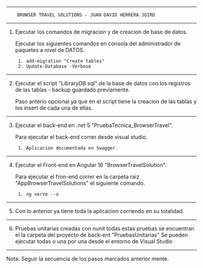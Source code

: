 ------------------------------------------------------------------------------------------
		BROWSER TRAVEL SOLUTIONS - JUAN DAVID HERRERA JOIRO
------------------------------------------------------------------------------------------
1. Ejecutar los comandos de migracion y de creacion de base de datos.

	Ejecutar los siguientes comandos en consola del administrador de paquetes a nivel de DATOS.

		1. add-migration "Create tables"
		2. Update-Database -Verbose
------------------------------------------------------------------------------------------
2. Ejecutar el script "LibraryDB.sql" de la base de datos con los registros de las tablas - backup guardado previamente.
	
	Paso anterio opcional ya que en el script tiene la creacion de las tablas y los insert de cada una de ellas.
------------------------------------------------------------------------------------------
3. Ejecutar el back-end en .net 5 "PruebaTecnica_BrowserTravel".
	
	Para ejecutar el back-end correr desde visual studio.

		1. Aplicacion documentada en Swagger.
------------------------------------------------------------------------------------------
4. Ejecutar el Front-end en Angular 16 "BrowserTravelSolution".
	
	Para ejecutar el fron-end correr en la carpeta raiz "AppBrowserTravelSolutions" el siguiente comando.
		
		1. ng serve --o
------------------------------------------------------------------------------------------
5. Con lo anterior ya tiene toda la aplicacion corriendo en su totalidad.

------------------------------------------------------------------------------------------
6. Pruebas unitarias creadas con nunit todas estas pruebas se encuentran el la carpeta del proyecto de back-ent "PruebasUnitarias"
	Se pueden ejecutar todas o una por una desde el entorno de Visual Studio
	
------------------------------------------------------------------------------------------


Nota: Seguir la secuencia de los pasos marcados anterior mente.